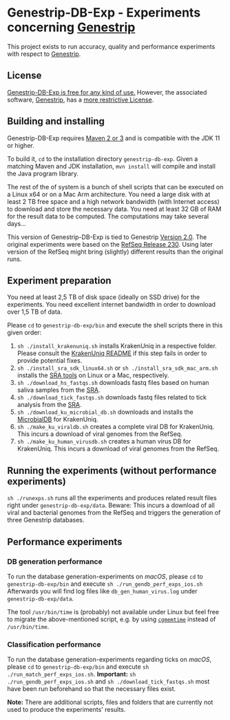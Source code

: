 **Genestrip-DB-Exp** - Experiments concerning [Genestrip](https://github.com/pfeiferd/genestrip)
===============================================
  
This project exists to run accuracy, quality and performance experiments with respect to [Genestrip]([Genestrip](https://github.com/pfeiferd/genestrip)).

## License

[Genestrip-DB-Exp is free for any kind of use.](./LICENSE.txt) 
However, the associated software, [Genestrip](https://github.com/pfeiferd/genestrip), has a [more restrictive License](https://github.com/pfeiferd/genestrip#license). 

## Building and installing

Genestrip-DB-Exp requires [Maven 2 or 3](https://maven.apache.org/) and is compatible with the JDK 11 or higher.

To build it, `cd` to the installation directory `genestrip-db-exp`. Given a matching Maven and JDK installation, `mvn install` will compile and install the Java program library.

The rest of the of system is a bunch of shell scripts that can be executed on a Linux x64 or on a Mac Arm architecture.
You need a large disk with at least 2 TB free space and a high network bandwidth (with Internet access) to download and store the necessary data.
You need at least 32 GB of RAM for the result data to be computed. The computations may take several days...

This version of Genestrip-DB-Exp is tied to Genestrip [Version 2.0](https://github.com/pfeiferd/genestrip/releases/tag/v2.0).
The original experiments were based on the [RefSeq Release 230](https://ftp.ncbi.nlm.nih.gov/refseq/release/RELEASE_NUMBER).
Using later version of the RefSeq might bring (slightly) different results than the original runs.

## Experiment preparation

You need at least 2,5 TB of disk space (ideally on SSD drive) for the experiments.
You need excellent internet bandwidth in order to download over 1,5 TB of data.

Please `cd` to `genestrip-db-exp/bin` and execute the shell scripts there
in this given order:

1) `sh ./install_krakenuniq.sh` installs KrakenUniq in a respective folder. Please consult the [KrakenUniq README](https://github.com/fbreitwieser/krakenuniq/blob/master/README.md#installation) if this step fails in order to provide potential fixes.
2) `sh ./install_sra_sdk_linux64.sh` or `sh ./install_sra_sdk_mac_arm.sh` installs the [SRA tools](https://github.com/ncbi/sra-tools/wiki/01.-Downloading-SRA-Toolkit) on Linux or a Mac, respectively.
3) `sh ./download_hs_fastqs.sh` downloads fastq files based on human saliva samples from the [SRA](https://www.ncbi.nlm.nih.gov/sra/).
4) `sh ./download_tick_fastqs.sh` downloads fastq files related to tick analysis from the [SRA](https://www.ncbi.nlm.nih.gov/sra/).
5) `sh ./download_ku_microbial_db.sh` downloads and installs the [MicrobialDB](https://benlangmead.github.io/aws-indexes/k2) for KrakenUniq.
6) `sh ./make_ku_viraldb.sh` creates a complete viral DB for KrakenUniq. This incurs a download of viral genomes from the RefSeq.
7) `sh ./make_ku_human_virusdb.sh` creates a human virus DB for KrakenUniq. This incurs a download of viral genomes from the RefSeq.

## Running the experiments (without performance experiments)

`sh ./runexps.sh` runs all the experiments and produces related result files right under `genestrip-db-exp/data`. 
Beware: This incurs a download of all viral and bacterial genomes from the RefSeq and triggers the generation of three Genestrip databases.

## Performance experiments

### DB generation performance

To run the database generation-experiments on *macOS*, please `cd` to `genestrip-db-exp/bin` and execute
`sh ./run_gendb_perf_exps_ios.sh`
Afterwards you will find log files like `db_gen_human_virus.log` under `genestrip-db-exp/data`.

The tool `/usr/bin/time` is (probably) not available under Linux but feel free to migrate the above-mentioned script, e.g. by using
[`cgmemtime`](https://github.com/gsauthof/cgmemtime) instead of `/usr/bin/time`.

### Classification performance

To run the database generation-experiments regarding ticks on *macOS*, please `cd` to `genestrip-db-exp/bin` and execute
`sh ./run_match_perf_exps_ios.sh`. **Important:** `sh ./run_gendb_perf_exps_ios.sh` and `sh ./download_tick_fastqs.sh` most have been
run beforehand so that the necessary files exist.

**Note:** There are additional scripts, files and folders that are currently not used to produce the experiments' results.
